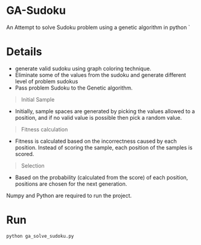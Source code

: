 # GA-Sudoku
An Attempt to solve Sudoku problem  using a genetic algorithm in python
`
# Details

  - generate valid sudoku using graph coloring technique.
  - Eliminate some of the values from the sudoku and generate different level of problem sudokus
  - Pass problem Sudoku to the Genetic algorithm. 
> Initial Sample
 - Initially, sample spaces are generated by picking the values allowed to a position, and if no valid value is possible then pick a random value.
> Fitness calculation
 - Fitness is calculated based on the incorrectness caused by each position. Instead of scoring the sample, each position of the samples is scored.  
> Selection 
 - Based on the probability (calculated from the score) of each position, positions are chosen for the next generation. 

Numpy and Python are required to run the project.

# Run
```
python ga_solve_sudoku.py
```
